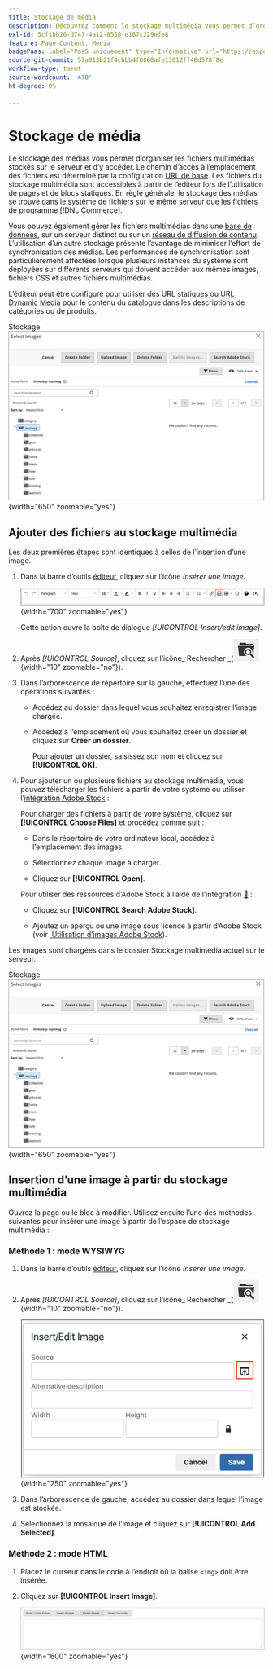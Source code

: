 ```yaml
---
title: Stockage de média
description: Découvrez comment le stockage multimédia vous permet d’organiser les fichiers multimédias Commerce stockés sur le serveur et d’y accéder.
exl-id: 5cf1bb20-d747-4a12-8558-e167c229efe8
feature: Page Content, Media
badgePaas: label="PaaS uniquement" type="Informative" url="https://experienceleague.adobe.com/fr/docs/commerce/user-guides/product-solutions" tooltip="S’applique uniquement aux projets Adobe Commerce on Cloud (infrastructure PaaS gérée par Adobe) et aux projets On-premise."
source-git-commit: 57a913b21f4cbbb4f0800afe13012ff46d578f8e
workflow-type: tm+mt
source-wordcount: '478'
ht-degree: 0%

---
```


# Stockage de média

Le stockage des médias vous permet d’organiser les fichiers multimédias stockés sur le serveur et d’y accéder. Le chemin d’accès à l’emplacement des fichiers est déterminé par la configuration [URL de base](../stores-purchase/store-urls.md). Les fichiers du stockage multimédia sont accessibles à partir de l’éditeur lors de l’utilisation de pages et de blocs statiques. En règle générale, le stockage des médias se trouve dans le système de fichiers sur le même serveur que les fichiers de programme [!DNL Commerce].

Vous pouvez également gérer les fichiers multimédias dans une [base de données](media-storage-database.md), sur un serveur distinct ou sur un [réseau de diffusion de contenu](media-storage-content-delivery-network.md). L’utilisation d’un autre stockage présente l’avantage de minimiser l’effort de synchronisation des médias. Les performances de synchronisation sont particulièrement affectées lorsque plusieurs instances du système sont déployées sur différents serveurs qui doivent accéder aux mêmes images, fichiers CSS et autres fichiers multimédias.

L’éditeur peut être configuré pour utiliser des URL statiques ou [URL Dynamic Media](../catalog/catalog-urls.md#configure-catalog-media-url-format) pour le contenu du catalogue dans les descriptions de catégories ou de produits.

Stockage ![[!DNL Commerce] Media](./assets/media-storage.png){width="650" zoomable="yes"}

## Ajouter des fichiers au stockage multimédia

Les deux premières étapes sont identiques à celles de l’insertion d’une image.

1. Dans la barre d’outils [éditeur](editor.md), cliquez sur l’icône _Insérer une image_.

   ![&#x200B; Icône Insérer une image &#x200B;](./assets/editor-toolbar-image-button.png){width="700" zoomable="yes"}

   Cette action ouvre la boîte de dialogue _[!UICONTROL Insert/edit image]_.

1. Après _[!UICONTROL Source]_, cliquez sur l’icône_ Rechercher _(![icône Rechercher](./assets/media-gallery-icon-browse.png){width="10" zoomable="no"}).

1. Dans l’arborescence de répertoire sur la gauche, effectuez l’une des opérations suivantes :

   - Accédez au dossier dans lequel vous souhaitez enregistrer l’image chargée.

   - Accédez à l’emplacement où vous souhaitez créer un dossier et cliquez sur **Créer un dossier**.

     Pour ajouter un dossier, saisissez son nom et cliquez sur **[!UICONTROL OK]**.

1. Pour ajouter un ou plusieurs fichiers au stockage multimédia, vous pouvez télécharger les fichiers à partir de votre système ou utiliser l’[intégration Adobe Stock](adobe-stock.md) :

   Pour charger des fichiers à partir de votre système, cliquez sur **[!UICONTROL Choose Files]** et procédez comme suit :

   - Dans le répertoire de votre ordinateur local, accédez à l’emplacement des images.

   - Sélectionnez chaque image à charger.

   - Cliquez sur **[!UICONTROL Open]**.

   Pour utiliser des ressources d’Adobe Stock à l’aide de l’intégration [&#128279;](adobe-stock.md) :

   - Cliquez sur **[!UICONTROL Search Adobe Stock]**.

   - Ajoutez un aperçu ou une image sous licence à partir d’Adobe Stock (voir [&#x200B; Utilisation d’images Adobe Stock](adobe-stock-manage.md)).

Les images sont chargées dans le dossier Stockage multimédia actuel sur le serveur.

Stockage ![[!DNL Commerce] Media](./assets/media-storage.png){width="650" zoomable="yes"}

## Insertion d’une image à partir du stockage multimédia

Ouvrez la page ou le bloc à modifier. Utilisez ensuite l’une des méthodes suivantes pour insérer une image à partir de l’espace de stockage multimédia :

### Méthode 1 : mode WYSIWYG

1. Dans la barre d’outils [éditeur](editor.md), cliquez sur l’icône _Insérer une image_.

1. Après _[!UICONTROL Source]_, cliquez sur l’icône_ Rechercher _(![icône Rechercher](./assets/media-gallery-icon-browse.png){width="10" zoomable="no"}).

   ![Sélection de l’icône de recherche](./assets/editor-dialog-insert-image.png){width="250" zoomable="yes"}

1. Dans l’arborescence de gauche, accédez au dossier dans lequel l’image est stockée.

1. Sélectionnez la mosaïque de l’image et cliquez sur **[!UICONTROL Add Selected]**.

### Méthode 2 : mode HTML

1. Placez le curseur dans le code à l’endroit où la balise `<img>` doit être insérée.

1. Cliquez sur **[!UICONTROL Insert Image]**.

   ![Insérer une image (mode HTML)](./assets/editor-html-mode-insert-image.png){width="600" zoomable="yes"}
